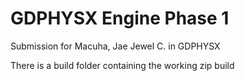 # GDPHYSX Engine Phase 1
 
 Submission for Macuha, Jae Jewel C. in GDPHYSX
 
 There is a build folder containing the working zip build
